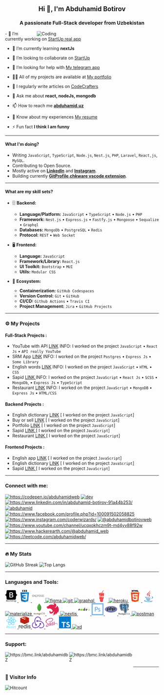 
<h2 align="center">Hi 👋, I'm Abduhamid Botirov</h2>
<h3 align="center">A passionate Full-Stack developer from Uzbekistan</h3>

<img align="right" alt="Coding" width="400" src="https://media.tenor.com/rePDfDWO3XoAAAAd/hacking.gif">
- 🔭 I’m currently working on <a href="https://github.com/abduhamidweb/startup">StartUp real app</a>

- 🌱 I’m currently learning **nextJs**

- 👯 I’m looking to collaborate on <a href="https://github.com/abduhamidweb/startup">StartUp<a/>

- 🤝 I’m looking for help with <a href="https://t.me/AbduhamidBotirov">My telegram app<a/>

- 👨‍💻 All of my projects are available at <a href="https://abduhamidbotirov.netlify.app/#/home">My portfolio<a/>
 
- 📝 I regularly write articles on <a href="https://t.me/Code_Crafters_Team">CodeCrafters<a/>

- 💬 Ask me about **react, nodeJs, mongodb**

- 📫 How to reach me **<a href="https://abduhamidbotirov.netlify.app/#/home">abduhamid.uz<a/>**

- 📄 Know about my experiences <a href="https://drive.google.com/u/0/uc?id=1n3QgoIf5mmfp5zXETdY3iQVs1wezRiQ2&export=download">My resume</a>

- ⚡ Fun fact **I think I am funny**

---

#### What I'm doing?

- Writing `JavaScript`, `TypeScript`, `Node.js`, `Nest.js`, `PHP`, `Laravel`, `React,js`, `MySQL`.
- Contributing to Open Source.
- Mostly active on **[LinkedIn](https://www.linkedin.com/in/abduhamiddev/)** and **[Instagram](https://www.instagram.com/coderwizards/)**.
- Building currently **[GitProfile](https://github.com/abduhamidweb/abduhamidweb)**,**[chkware vscode extension](https://github.com/chkware/vscode-ext)**.
---
#### What are my skill sets?

- 🗄️ **Backend:**

  - **Language/Platform:** `JavaScript` • `TypeScript` • `Node.js` • `PHP`
  - **Framework:** `Nest.js` • `Express.js` • `Fastfy.js` •  `Mongoose` • `Sequalize` • `Graphql` 
  - **Databases:** `MongoDb` • `PostgreSQL` • `Redis`
  - **Protocol:** `REST` • `Web Socket`

- 🖥 **Frontend:**

  - **Language:** `JavaScript`
  - **Framework/Library:** `React.js`
  - **UI Toolkit:** `Bootstrap` • `MUI`
  - **Utils:**  `Modular CSS`

- 🎡 **Ecosystem:**
  - **Containerization:** `GitHub Codespaces`
  - **Version Control:** `Git` • `GitHub`
  - **CI/CD:** `Github Actions` • `Travis CI`
  - **Project Management:** `Jira` • `GitHub Projects`


---

### ⚙️ My Projects 

#### Full-Stack Projects :

* YouTube with API <a href="https://github.com/abduhamidweb/Youtube-clone-2">LINK<a/> INFO: I worked on the project `JavaScript` • `React Js` • `API really YouTube` 
* SRM App <a href="https://github.com/abduhamidweb/SRM-Backend">LINK<a/> INFO: I worked on the project `Postgres` • `Express Js` • `Some Library`
* English words <a href="https://github.com/abduhamidweb/English-words-book-random-question">LINK<a/> INFO: I worked on the project `JavaScript` • `HTML` • `CSS`
* Sapid <a href="https://github.com/abduhamidweb/Sapid-Frontend"> LINK <a/> INFO: I worked on the project `JavaScript` • `React Js` • `SCSS` • `MongoDb`, • `Express Js` • `TypeScript` 
* Restaurant <a href="https://github.com/abduhamidweb/Restauran"> LINK<a/> INFO:  I worked on the project `JavaScript` • `MongoDB` • `Express Js` • `HTML/CSS`

#### Backend Projects :

* English dictionary <a href="https://github.com/abduhamidweb/dictionary-backend"> LINK<a/> [ I worked on the project `JavaScript`]
* Buy or sell <a href="https://github.com/abduhamidweb/startup">LINK<a/> [ I worked on the project `JavaScript`]
* Portfolio <a href="https://github.com/abduhamidweb/Portfolio-backend">LINK<a/> [ I worked on the project `JavaScript`]
* Sapid <a href="https://github.com/abduhamidweb/Sapid-Backend"> LINK <a/> [ I worked on the project `JavaScript`]
* Restaurant <a href="https://github.com/abduhamidweb/restaurant"> LINK <a/> [ I worked on the project `JavaScript`]

#### Frontend Projects :

* English app  <a href="https://gilded-smakager-d9f418.netlify.app/index.html">LINK<a/> [ I worked on the project `JavaScript`]
* English dictionary <a href="https://github.com/abduhamidweb/Essential-Frontend">LINK<a/> [ I worked on the project `JavaScript`]
* Sapid <a href="https://github.com/abduhamidweb/Sapid-Frontend"> LINK <a/> [ I worked on the project `JavaScript`]

---


<h3 align="left">Connect with me:</h3>
<p align="left">
<a href="https://codepen.io/https://codepen.io/abduhamidweb" target="blank"><img align="center" src="https://raw.githubusercontent.com/rahuldkjain/github-profile-readme-generator/master/src/images/icons/Social/codepen.svg" alt="https://codepen.io/abduhamidweb" height="30" width="40" /></a>
<a href="https://dev.to/abduhamidweb" target="blank"><img align="center" src="https://raw.githubusercontent.com/rahuldkjain/github-profile-readme-generator/master/src/images/icons/Social/devto.svg" alt="dev" height="30" width="40" /></a>
<a href="https://linkedin.com/in/https://www.linkedin.com/in/abduhamid-botirov-91a44b253/" target="blank"><img align="center" src="https://raw.githubusercontent.com/rahuldkjain/github-profile-readme-generator/master/src/images/icons/Social/linked-in-alt.svg" alt="https://www.linkedin.com/in/abduhamid-botirov-91a44b253/" height="30" width="40" /></a>
<a href="https://codesandbox.com/abduhamid" target="blank"><img align="center" src="https://raw.githubusercontent.com/rahuldkjain/github-profile-readme-generator/master/src/images/icons/Social/codesandbox.svg" alt="abduhamid" height="30" width="40" /></a>
<a href="https://fb.com/https://www.facebook.com/profile.php?id=100091502058825" target="blank"><img align="center" src="https://raw.githubusercontent.com/rahuldkjain/github-profile-readme-generator/master/src/images/icons/Social/facebook.svg" alt="https://www.facebook.com/profile.php?id=100091502058825" height="30" width="40" /></a>
<a href="https://instagram.com/https://www.instagram.com/coderwizards/" target="blank"><img align="center" src="https://raw.githubusercontent.com/rahuldkjain/github-profile-readme-generator/master/src/images/icons/Social/instagram.svg" alt="https://www.instagram.com/coderwizards/" height="30" width="40" /></a>
<a href="https://medium.com/@abduhamidbotirovweb" target="blank"><img align="center" src="https://raw.githubusercontent.com/rahuldkjain/github-profile-readme-generator/master/src/images/icons/Social/medium.svg" alt="@abduhamidbotirovweb" height="30" width="40" /></a>
<a href="https://www.youtube.com/c/https://www.youtube.com/channel/ucqxokhczm9t-md4yv88f92w" target="blank"><img align="center" src="https://raw.githubusercontent.com/rahuldkjain/github-profile-readme-generator/master/src/images/icons/Social/youtube.svg" alt="https://www.youtube.com/channel/ucqxokhczm9t-md4yv88f92w" height="30" width="40" /></a>
<a href="https://www.hackerrank.com/https://www.hackerearth.com/@abduhamid_web" target="blank"><img align="center" src="https://raw.githubusercontent.com/rahuldkjain/github-profile-readme-generator/master/src/images/icons/Social/hackerrank.svg" alt="https://www.hackerearth.com/@abduhamid_web" height="30" width="40" /></a>
<a href="https://www.leetcode.com/https://leetcode.com/abduhamidweb/" target="blank"><img align="center" src="https://raw.githubusercontent.com/rahuldkjain/github-profile-readme-generator/master/src/images/icons/Social/leet-code.svg" alt="https://leetcode.com/abduhamidweb/" height="30" width="40" /></a>
</p>

---

### 🔥 My Stats 
![GitHub Streak](https://github-readme-stats.vercel.app/api?username=abduhamidweb&count_private=true&show_icons=true&theme=react)
![Top Langs](https://github-readme-stats.vercel.app/api/top-langs/?username=abduhamidweb&layout=compact&langs_count=10&theme=react)  

---

<h3 align="left">Languages and Tools:</h3>
<p align="left"> <a href="https://getbootstrap.com" target="_blank" rel="noreferrer"> <img src="https://raw.githubusercontent.com/devicons/devicon/master/icons/bootstrap/bootstrap-plain-wordmark.svg" alt="bootstrap" width="40" height="40"/> </a> <a href="https://www.w3schools.com/css/" target="_blank" rel="noreferrer"> <img src="https://raw.githubusercontent.com/devicons/devicon/master/icons/css3/css3-original-wordmark.svg" alt="css3" width="40" height="40"/> </a> <a href="https://expressjs.com" target="_blank" rel="noreferrer"> <img src="https://raw.githubusercontent.com/devicons/devicon/master/icons/express/express-original-wordmark.svg" alt="express" width="40" height="40"/> </a> <a href="https://www.figma.com/" target="_blank" rel="noreferrer"> <img src="https://www.vectorlogo.zone/logos/figma/figma-icon.svg" alt="figma" width="40" height="40"/> </a> <a href="https://git-scm.com/" target="_blank" rel="noreferrer"> <img src="https://www.vectorlogo.zone/logos/git-scm/git-scm-icon.svg" alt="git" width="40" height="40"/> </a> <a href="https://graphql.org" target="_blank" rel="noreferrer"> <img src="https://www.vectorlogo.zone/logos/graphql/graphql-icon.svg" alt="graphql" width="40" height="40"/> </a> <a href="https://gulpjs.com" target="_blank" rel="noreferrer"> <img src="https://raw.githubusercontent.com/devicons/devicon/master/icons/gulp/gulp-plain.svg" alt="gulp" width="40" height="40"/> </a> <a href="https://heroku.com" target="_blank" rel="noreferrer"> <img src="https://www.vectorlogo.zone/logos/heroku/heroku-icon.svg" alt="heroku" width="40" height="40"/> </a> <a href="https://www.w3.org/html/" target="_blank" rel="noreferrer"> <img src="https://raw.githubusercontent.com/devicons/devicon/master/icons/html5/html5-original-wordmark.svg" alt="html5" width="40" height="40"/> </a> <a href="https://www.java.com" target="_blank" rel="noreferrer"> <img src="https://raw.githubusercontent.com/devicons/devicon/master/icons/java/java-original.svg" alt="java" width="40" height="40"/> </a> <a href="https://materializecss.com/" target="_blank" rel="noreferrer"> <img src="https://raw.githubusercontent.com/prplx/svg-logos/5585531d45d294869c4eaab4d7cf2e9c167710a9/svg/materialize.svg" alt="materialize" width="40" height="40"/> </a> <a href="https://www.mongodb.com/" target="_blank" rel="noreferrer"> <img src="https://raw.githubusercontent.com/devicons/devicon/master/icons/mongodb/mongodb-original-wordmark.svg" alt="mongodb" width="40" height="40"/> </a> <a href="https://nestjs.com/" target="_blank" rel="noreferrer"> <img src="https://raw.githubusercontent.com/devicons/devicon/master/icons/nestjs/nestjs-plain.svg" alt="nestjs" width="40" height="40"/> </a> <a href="https://nextjs.org/" target="_blank" rel="noreferrer"> <img src="https://cdn.worldvectorlogo.com/logos/nextjs-2.svg" alt="nextjs" width="40" height="40"/> </a> <a href="https://nodejs.org" target="_blank" rel="noreferrer"> <img src="https://raw.githubusercontent.com/devicons/devicon/master/icons/nodejs/nodejs-original-wordmark.svg" alt="nodejs" width="40" height="40"/> </a> <a href="https://www.photoshop.com/en" target="_blank" rel="noreferrer"> <img src="https://raw.githubusercontent.com/devicons/devicon/master/icons/photoshop/photoshop-line.svg" alt="photoshop" width="40" height="40"/> </a> <a href="https://www.php.net" target="_blank" rel="noreferrer"> <img src="https://raw.githubusercontent.com/devicons/devicon/master/icons/php/php-original.svg" alt="php" width="40" height="40"/> </a> <a href="https://www.postgresql.org" target="_blank" rel="noreferrer"> <img src="https://raw.githubusercontent.com/devicons/devicon/master/icons/postgresql/postgresql-original-wordmark.svg" alt="postgresql" width="40" height="40"/> </a> <a href="https://postman.com" target="_blank" rel="noreferrer"> <img src="https://www.vectorlogo.zone/logos/getpostman/getpostman-icon.svg" alt="postman" width="40" height="40"/> </a> <a href="https://reactjs.org/" target="_blank" rel="noreferrer"> <img src="https://raw.githubusercontent.com/devicons/devicon/master/icons/react/react-original-wordmark.svg" alt="react" width="40" height="40"/> </a> <a href="https://redis.io" target="_blank" rel="noreferrer"> <img src="https://raw.githubusercontent.com/devicons/devicon/master/icons/redis/redis-original-wordmark.svg" alt="redis" width="40" height="40"/> </a> <a href="https://redux.js.org" target="_blank" rel="noreferrer"> <img src="https://raw.githubusercontent.com/devicons/devicon/master/icons/redux/redux-original.svg" alt="redux" width="40" height="40"/> </a> <a href="https://sass-lang.com" target="_blank" rel="noreferrer"> <img src="https://raw.githubusercontent.com/devicons/devicon/master/icons/sass/sass-original.svg" alt="sass" width="40" height="40"/> </a> <a href="https://www.typescriptlang.org/" target="_blank" rel="noreferrer"> <img src="https://raw.githubusercontent.com/devicons/devicon/master/icons/typescript/typescript-original.svg" alt="typescript" width="40" height="40"/> </a> <a href="https://www.adobe.com/products/xd.html" target="_blank" rel="noreferrer"> <img src="https://cdn.worldvectorlogo.com/logos/adobe-xd.svg" alt="xd" width="40" height="40"/> </a> </p>

---

<h3 align="left">Support:</h3>
<p><a href="https://www.buymeacoffee.com/https://bmc.link/abduhamidbZ"> <img align="left" src="https://cdn.buymeacoffee.com/buttons/v2/default-yellow.png" height="50" width="210" alt="https://bmc.link/abduhamidbZ" /></a><a href="https://ko-fi.com/https://bmc.link/abduhamidbZ"> <img align="left" src="https://cdn.ko-fi.com/cdn/kofi3.png?v=3" height="50" width="210" alt="https://bmc.link/abduhamidbZ" /></a></p><br><br>

---

### 👀 Visitor Info

 ![Hitcount](https://komarev.com/ghpvc/?username=abduhamidweb&color=57bcd9) 
